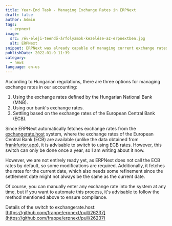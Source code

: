 ```yaml
---
title: Year-End Task - Managing Exchange Rates in ERPNext
draft: false
author: Admin
tags:
  - erpnext
image:
  src: /év-eleji-teendő-árfolyamok-kezelése-az-erpnextben.jpg
  alt: ERPNext
snippet: ERPNext was already capable of managing current exchange rates, but there's a small change in handling the current conversion rates that is worth considering for planning.
publishDate: 2022-01-9 11:39
category:
  - news
language: en-us
---
```


According to Hungarian regulations, there are three options for managing exchange rates in our accounting:

1. Using the exchange rates defined by the Hungarian National Bank (MNB).
1. Using our bank's exchange rates.
1. Settling based on the exchange rates of the European Central Bank (ECB).

Since ERPNext automatically fetches exchange rates from the [exchangerate.host](exchangerate.host) system, where the exchange rates of the European Central Bank (ECB) are available (unlike the data obtained from [frankfurter.app](frankfurter.app)), it is advisable to switch to using ECB rates. However, this switch can only be done once a year, so I am writing about it now.

However, we are not entirely ready yet, as ERPNext does not call the ECB rates by default, so some modifications are required. Additionally, it fetches the rates for the current date, which also needs some refinement since the settlement date might not always be the same as the current date.

Of course, you can manually enter any exchange rate into the system at any time, but if you want to automate this process, it's advisable to follow the method mentioned above to ensure compliance.

Details of the switch to exchangerate.host:
[https://github.com/frappe/erpnext/pull/26237](https://github.com/frappe/erpnext/pull/26237)
